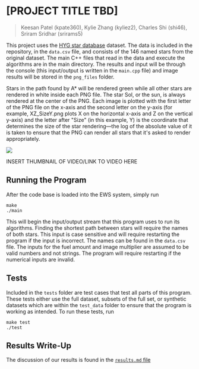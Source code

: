 # [PROJECT TITLE TBD]
> Keesan Patel (kpate360), Kylie Zhang (kyliez2), Charles Shi (shi46), Sriram Sridhar (srirams5)

This project uses the [HYG star database](https://github.com/astronexus/HYG-Database) dataset. The data is included in the repository, in the ```data.csv``` file, and consists of the 146 named stars from the original dataset. The main C++ files that read in the data and execute the algorithms are in the main directory. The results and input will be through the console (this input/output is written in the ```main.cpp``` file) and image results will be stored in the ```png_files``` folder. 

Stars in the path found by A* will be rendered green while all other stars are rendered in white inside each PNG file. The star Sol, or the sun, is always rendered at the center of the PNG. Each image is plotted with the first letter of the PNG file on the x-axis and the second letter on the y-axis (for example, XZ_SizeY.png plots X on the horizontal x-axis and Z on the vertical y-axis) and the letter after "Size" (in this example, Y) is the coordinate that determines the size of the star rendering––the log of the absolute value of it is taken to ensure that the PNG can render all stars that it's asked to render appropriately.

![](header.png)

INSERT THUMBNAIL OF VIDEO/LINK TO VIDEO HERE

## Running the Program

After the code base is loaded into the EWS system, simply run
```
make
./main
```
This will begin the input/output stream that this program uses to run its algorithms. Finding the shortest path between stars will require the names of both stars. This input is case sensitive and will require restarting the program if the input is incorrect. The names can be found in the ```data.csv``` file. The inputs for the fuel amount and image multiplier are assumed to be valid numbers and not strings. The program will require restarting if the numerical inputs are invalid.

## Tests

Included in the ```tests``` folder are test cases that test all parts of this program. These tests either use the full dataset, subsets of the full set, or synthetic datasets which are within the ```test_data``` folder to ensure that the program is working as intended.
To run these tests, run
```
make test
./test
```

## Results Write-Up

The discussion of our results is found in the [```results.md``` file](https://github-dev.cs.illinois.edu/cs225-sp21/kpate360-kyliez2-shi46-srirams5/blob/master/Meetings/results.md)
